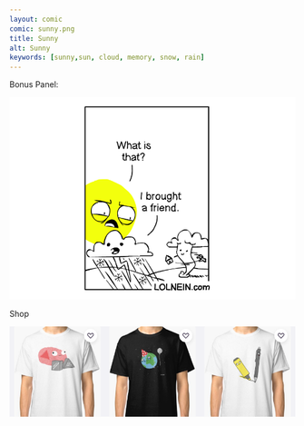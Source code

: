 ```yaml
---
layout: comic
comic: sunny.png
title: Sunny
alt: Sunny
keywords: [sunny,sun, cloud, memory, snow, rain]
---
```


Bonus Panel:

![Sunny Bonus Panel](/images/sunny_bonus.png)

<div class="title">Shop</div>

[![Redbubble Shirts](/images/redbubble_shirts.png)](https://www.redbubble.com/people/LOLNEIN/shop)